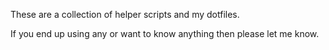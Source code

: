 These are a collection of helper scripts and my dotfiles.

If you end up using any or want to know anything then please let me know.
